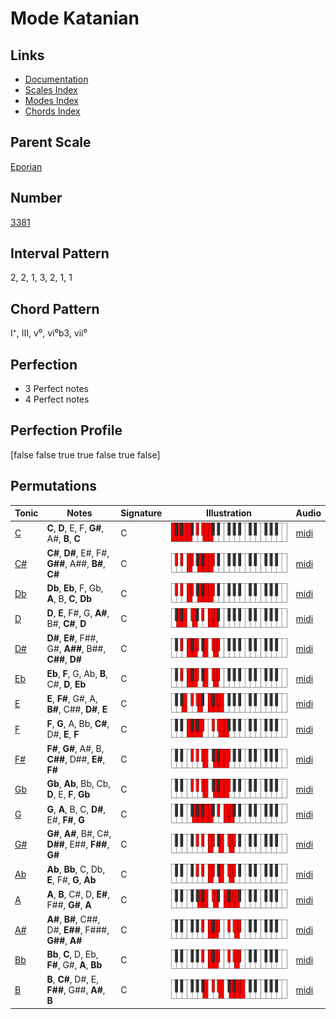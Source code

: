 # Mode Katanian

## Links

- [Documentation](README.md)
- [Scales Index](Scales.md)
- [Modes Index](Modes.md)
- [Chords Index](Chords.md)

## Parent Scale

[Eporian](ScaleEporian.md)

## Number

[3381](https://ianring.com/musictheory/scales/3381)

## Interval Pattern

2, 2, 1, 3, 2, 1, 1

## Chord Pattern

I⁺, III, v⁰, vi⁰b3, vii⁰

## Perfection

- 3 Perfect notes
- 4 Perfect notes

## Perfection Profile

[false false true true false true false]

## Permutations

| Tonic | Notes | Signature | Illustration | Audio |
|-------|-------|-----------|--------------|-------|
| [C](ModeCNaturalKatanian.md) | **C**, **D**, E, F, **G#**, A#, **B**, **C** | C | ![CNaturalKatanian](ModeCNaturalKatanian.png) | [midi](https://github.com/edipermadi/music/blob/main/docs/ModeCNaturalKatanian.mid?raw=true) |
| [C#](ModeCSharpKatanian.md) | **C#**, **D#**, E#, F#, **G##**, A##, **B#**, **C#** | C | ![CSharpKatanian](ModeCSharpKatanian.png) | [midi](https://github.com/edipermadi/music/blob/main/docs/ModeCSharpKatanian.mid?raw=true) |
| [Db](ModeDFlatKatanian.md) | **Db**, **Eb**, F, Gb, **A**, B, **C**, **Db** | C | ![DFlatKatanian](ModeDFlatKatanian.png) | [midi](https://github.com/edipermadi/music/blob/main/docs/ModeDFlatKatanian.mid?raw=true) |
| [D](ModeDNaturalKatanian.md) | **D**, **E**, F#, G, **A#**, B#, **C#**, **D** | C | ![DNaturalKatanian](ModeDNaturalKatanian.png) | [midi](https://github.com/edipermadi/music/blob/main/docs/ModeDNaturalKatanian.mid?raw=true) |
| [D#](ModeDSharpKatanian.md) | **D#**, **E#**, F##, G#, **A##**, B##, **C##**, **D#** | C | ![DSharpKatanian](ModeDSharpKatanian.png) | [midi](https://github.com/edipermadi/music/blob/main/docs/ModeDSharpKatanian.mid?raw=true) |
| [Eb](ModeEFlatKatanian.md) | **Eb**, **F**, G, Ab, **B**, C#, **D**, **Eb** | C | ![EFlatKatanian](ModeEFlatKatanian.png) | [midi](https://github.com/edipermadi/music/blob/main/docs/ModeEFlatKatanian.mid?raw=true) |
| [E](ModeENaturalKatanian.md) | **E**, **F#**, G#, A, **B#**, C##, **D#**, **E** | C | ![ENaturalKatanian](ModeENaturalKatanian.png) | [midi](https://github.com/edipermadi/music/blob/main/docs/ModeENaturalKatanian.mid?raw=true) |
| [F](ModeFNaturalKatanian.md) | **F**, **G**, A, Bb, **C#**, D#, **E**, **F** | C | ![FNaturalKatanian](ModeFNaturalKatanian.png) | [midi](https://github.com/edipermadi/music/blob/main/docs/ModeFNaturalKatanian.mid?raw=true) |
| [F#](ModeFSharpKatanian.md) | **F#**, **G#**, A#, B, **C##**, D##, **E#**, **F#** | C | ![FSharpKatanian](ModeFSharpKatanian.png) | [midi](https://github.com/edipermadi/music/blob/main/docs/ModeFSharpKatanian.mid?raw=true) |
| [Gb](ModeGFlatKatanian.md) | **Gb**, **Ab**, Bb, Cb, **D**, E, **F**, **Gb** | C | ![GFlatKatanian](ModeGFlatKatanian.png) | [midi](https://github.com/edipermadi/music/blob/main/docs/ModeGFlatKatanian.mid?raw=true) |
| [G](ModeGNaturalKatanian.md) | **G**, **A**, B, C, **D#**, E#, **F#**, **G** | C | ![GNaturalKatanian](ModeGNaturalKatanian.png) | [midi](https://github.com/edipermadi/music/blob/main/docs/ModeGNaturalKatanian.mid?raw=true) |
| [G#](ModeGSharpKatanian.md) | **G#**, **A#**, B#, C#, **D##**, E##, **F##**, **G#** | C | ![GSharpKatanian](ModeGSharpKatanian.png) | [midi](https://github.com/edipermadi/music/blob/main/docs/ModeGSharpKatanian.mid?raw=true) |
| [Ab](ModeAFlatKatanian.md) | **Ab**, **Bb**, C, Db, **E**, F#, **G**, **Ab** | C | ![AFlatKatanian](ModeAFlatKatanian.png) | [midi](https://github.com/edipermadi/music/blob/main/docs/ModeAFlatKatanian.mid?raw=true) |
| [A](ModeANaturalKatanian.md) | **A**, **B**, C#, D, **E#**, F##, **G#**, **A** | C | ![ANaturalKatanian](ModeANaturalKatanian.png) | [midi](https://github.com/edipermadi/music/blob/main/docs/ModeANaturalKatanian.mid?raw=true) |
| [A#](ModeASharpKatanian.md) | **A#**, **B#**, C##, D#, **E##**, F###, **G##**, **A#** | C | ![ASharpKatanian](ModeASharpKatanian.png) | [midi](https://github.com/edipermadi/music/blob/main/docs/ModeASharpKatanian.mid?raw=true) |
| [Bb](ModeBFlatKatanian.md) | **Bb**, **C**, D, Eb, **F#**, G#, **A**, **Bb** | C | ![BFlatKatanian](ModeBFlatKatanian.png) | [midi](https://github.com/edipermadi/music/blob/main/docs/ModeBFlatKatanian.mid?raw=true) |
| [B](ModeBNaturalKatanian.md) | **B**, **C#**, D#, E, **F##**, G##, **A#**, **B** | C | ![BNaturalKatanian](ModeBNaturalKatanian.png) | [midi](https://github.com/edipermadi/music/blob/main/docs/ModeBNaturalKatanian.mid?raw=true) |
